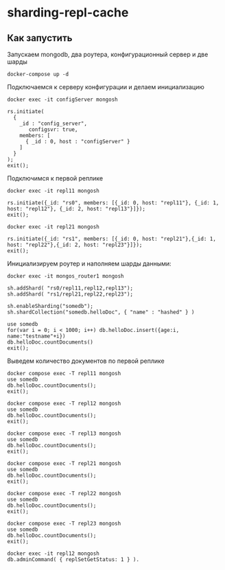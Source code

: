 # sharding-repl-cache

## Как запустить

Запускаем mongodb, два роутера, конфигурационный сервер и две шарды

```shell
docker-compose up -d
```

Подключаемся к серверу конфигурации и делаем инициализацию

```shell
docker exec -it configServer mongosh

rs.initiate(
  {
    _id : "config_server",
       configsvr: true,
    members: [
      { _id : 0, host : "configServer" }
    ]
  }
);
exit();
```

Подключимся к первой реплике

```shell
docker exec -it repl11 mongosh

rs.initiate({_id: "rs0", members: [{_id: 0, host: "repl11"}, {_id: 1, host: "repl12"}, {_id: 2, host: "repl13"}]});
exit();

```

```shell
docker exec -it repl21 mongosh

rs.initiate({_id: "rs1", members: [{_id: 0, host: "repl21"},{_id: 1, host: "repl22"},{_id: 2, host: "repl23"}]});
exit();
```
Инициализируем роутер и наполняем шарды данными:

```shell
docker exec -it mongos_router1 mongosh

sh.addShard( "rs0/repl11,repl12,repl13");
sh.addShard( "rs1/repl21,repl22,repl23");

sh.enableSharding("somedb");
sh.shardCollection("somedb.helloDoc", { "name" : "hashed" } )

use somedb
for(var i = 0; i < 1000; i++) db.helloDoc.insert({age:i, name:"testname"+i})
db.helloDoc.countDocuments() 
exit();
```

Выведем количество документов по первой реплике

```shell
docker compose exec -T repl11 mongosh
use somedb
db.helloDoc.countDocuments();
exit();
 ```

```shell
docker compose exec -T repl12 mongosh
use somedb
db.helloDoc.countDocuments();
exit();
 ```

```shell
docker compose exec -T repl13 mongosh
use somedb
db.helloDoc.countDocuments();
exit();
 ```

```shell
docker compose exec -T repl21 mongosh
use somedb
db.helloDoc.countDocuments();
exit();
 ```

```shell
docker compose exec -T repl22 mongosh
use somedb
db.helloDoc.countDocuments();
exit();
 ```

```shell
docker compose exec -T repl23 mongosh
use somedb
db.helloDoc.countDocuments();
exit();
 ```

```shell
docker exec -it repl12 mongosh
db.adminCommand( { replSetGetStatus: 1 } ).
```